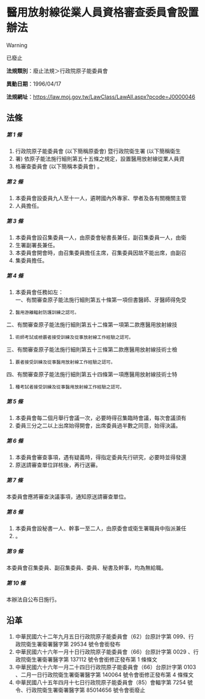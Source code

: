 # 醫用放射線從業人員資格審查委員會設置辦法


> [!WARNING]
> 已廢止


**法規類別**：廢止法規＞行政院原子能委員會

**異動日期**：1996/04/17  

**法規網址**：https://law.moj.gov.tw/LawClass/LawAll.aspx?pcode=J0000046



## 法條
##### 第 1 條
1. 行政院原子能委員會 (以下簡稱原委會) 暨行政院衛生署 (以下簡稱衛生
1. 署) 依原子能法施行細則第五十五條之規定，設置醫用放射線從業人員資
1. 格審查委員會 (以下簡稱本委員會) 。

##### 第 2 條
1. 本委員會設委員九人至十一人，遴聘國內外專家、學者及各有關機關主管
1. 人員擔任。

##### 第 3 條
1. 本委員會設召集委員一人，由原委會秘書長兼任，副召集委員一人，由衛
1. 生署副署長兼任。
1. 本委員會開會時，由召集委員擔任主席，召集委員因故不能出席，由副召
1. 集委員擔任。

##### 第 4 條
1. 本委員會任務如左：  
一、有關審查原子能法施行細則第五十條第一項但書醫師、牙醫師得免受
1.     醫用游離輻射防護訓練之認可。  
二、有關審查原子能法施行細則第五十二條第一項第二款應醫用放射線技
1.     術師考試或檢覈者接受訓練及從事放射線工作經驗之認可。  
三、有關審查原子能法施行細則第五十三條第二款應醫用放射線技術士檢
1.     覈者接受訓練及從事醫用放射線工作經驗之認可。  
四、有關審查原子能法施行細則第五十四條第一項應醫用放射線技術士特
1.     種考試者接受訓練及從事醫用放射線工作經驗之認可。

##### 第 5 條
1. 本委員會每二個月舉行會議一次，必要時得召集臨時會議，每次會議須有
1. 委員三分之二以上出席始得開會，出席委員過半數之同意，始得決議。

##### 第 6 條
1. 本委員會審查事項，遇有疑義時，得指定委員先行研究，必要時並得發還
1. 原送請審查單位詳核後，再行送審。

##### 第 7 條
本委員會應將審查決議事項，通知原送請審查單位。

##### 第 8 條
1. 本委員會設秘書一人、幹事一至二人，由原委會或衛生署職員中指派兼任
1. 。

##### 第 9 條
本委員會召集委員、副召集委員、委員、秘書及幹事，均為無給職。

##### 第 10 條
本辦法自公布日施行。

## 沿革
1. 中華民國六十二年九月五日行政院原子能委員會（62）台原計字第 099、行政院衛生署衛署醫字第 29534  號令會銜發布
1. 中華民國六十六年一月十日行政院原子能委員會（66）台原計字第 0029 、行政院衛生署衛署醫字第 137112 號令會銜修正發布第 1  條條文
1. 中華民國六十六年一月二十四日行政院原子能委員會（66）台原計字第 0103 、二月一日行政院衛生署衛署醫字第 140064 號令會銜修正發布第 4  條條文
1. 中華民國八十五年四月十七日行政院原子能委員會（85）會輻字第 7254 號令、行政院衛生署衛署醫字第 85014656 號令會銜廢止
